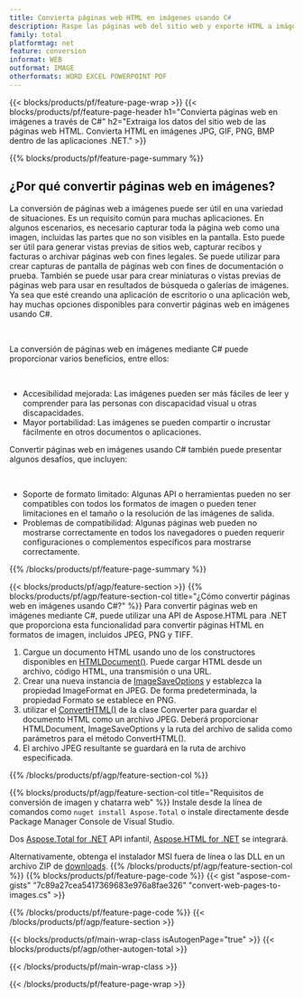 ```yaml
---
title: Convierta páginas web HTML en imágenes usando C#
description: Raspe las páginas web del sitio web y exporte HTML a imágenes. Desarrolle aplicaciones .NET para extraer datos de sitios web en JPEG, PNG, GIF, BMP, etc. 
family: total
platformtag: net
feature: conversion
informat: WEB
outformat: IMAGE
otherformats: WORD EXCEL POWERPOINT PDF
---
```

{{< blocks/products/pf/feature-page-wrap >}}
{{< blocks/products/pf/feature-page-header h1="Convierta páginas web en imágenes a través de C#" h2="Extraiga los datos del sitio web de las páginas web HTML. Convierta HTML en imágenes JPG, GIF, PNG, BMP dentro de las aplicaciones .NET." >}}

{{% blocks/products/pf/feature-page-summary %}}

<h2 class="heading-border">¿Por qué convertir páginas web en imágenes?</h2>
<p>La conversión de páginas web a imágenes puede ser útil en una variedad de situaciones. Es un requisito común para muchas aplicaciones. En algunos escenarios, es necesario capturar toda la página web como una imagen, incluidas las partes que no son visibles en la pantalla. Esto puede ser útil para generar vistas previas de sitios web, capturar recibos y facturas o archivar páginas web con fines legales. Se puede utilizar para crear capturas de pantalla de páginas web con fines de documentación o prueba. También se puede usar para crear miniaturas o vistas previas de páginas web para usar en resultados de búsqueda o galerías de imágenes. Ya sea que esté creando una aplicación de escritorio o una aplicación web, hay muchas opciones disponibles para convertir páginas web en imágenes usando C#.</p><br />

<p>La conversión de páginas web en imágenes mediante C# puede proporcionar varios beneficios, entre ellos:</p><br />
<ul>
<li>Accesibilidad mejorada: Las imágenes pueden ser más fáciles de leer y comprender para las personas con discapacidad visual u otras discapacidades.</li>
<li>Mayor portabilidad: Las imágenes se pueden compartir o incrustar fácilmente en otros documentos o aplicaciones.</li>
</ul>
<p>Convertir páginas web en imágenes usando C# también puede presentar algunos desafíos, que incluyen:</p><br />
<ul>
<li>Soporte de formato limitado: Algunas API o herramientas pueden no ser compatibles con todos los formatos de imagen o pueden tener limitaciones en el tamaño o la resolución de las imágenes de salida.</li>
<li>Problemas de compatibilidad: Algunas páginas web pueden no mostrarse correctamente en todos los navegadores o pueden requerir configuraciones o complementos específicos para mostrarse correctamente.</li>
</ul>
{{% /blocks/products/pf/feature-page-summary  %}}

{{< blocks/products/pf/agp/feature-section >}}
{{% blocks/products/pf/agp/feature-section-col title="¿Cómo convertir páginas web en imágenes usando C#?" %}}
Para convertir páginas web en imágenes mediante C#, puede utilizar una API de Aspose.HTML para .NET que proporciona esta funcionalidad para convertir páginas HTML en formatos de imagen, incluidos JPEG, PNG y TIFF.</p>

1. Cargue un documento HTML usando uno de los constructores disponibles en [HTMLDocument()](https://reference.aspose.com/html/net/aspose.html/htmldocument/). Puede cargar HTML desde un archivo, código HTML, una transmisión o una URL.
2. Crear una nueva instancia de [ImageSaveOptions](https://reference.aspose.com/html/net/aspose.html.saving/imagesaveoptions/) y establezca la propiedad ImageFormat en JPEG. De forma predeterminada, la propiedad Formato se establece en PNG.
3. utilizar el [ConvertHTML()](https://reference.aspose.com/html/net/aspose.html.converters/converter/converthtml/) de la clase Converter para guardar el documento HTML como un archivo JPEG. Deberá proporcionar HTMLDocument, ImageSaveOptions y la ruta del archivo de salida como parámetros para el método ConvertHTML().
4. El archivo JPEG resultante se guardará en la ruta de archivo especificada.
 
{{% /blocks/products/pf/agp/feature-section-col %}}

{{% blocks/products/pf/agp/feature-section-col title="Requisitos de conversión de imagen y chatarra web" %}}
Instale desde la línea de comandos como ```nuget install Aspose.Total``` o instale directamente desde Package Manager Console de Visual Studio.

Dos [Aspose.Total for .NET](https://products.aspose.com/total/net/) API infantil, [Aspose.HTML for .NET](https://products.aspose.com/html/net/) se integrará.

Alternativamente, obtenga el instalador MSI fuera de línea o las DLL en un archivo ZIP de [downloads](https://releases.aspose.com/total/net).
{{% /blocks/products/pf/agp/feature-section-col %}}
{{% blocks/products/pf/feature-page-code %}}
{{< gist "aspose-com-gists" "7c89a27cea5417369683e976a8fae326" "convert-web-pages-to-images.cs" >}}

{{% /blocks/products/pf/feature-page-code %}}
{{< /blocks/products/pf/agp/feature-section >}}

{{< blocks/products/pf/main-wrap-class isAutogenPage="true" >}}
{{< blocks/products/pf/agp/other-autogen-total >}}

{{< /blocks/products/pf/main-wrap-class >}}

{{< /blocks/products/pf/feature-page-wrap >}}